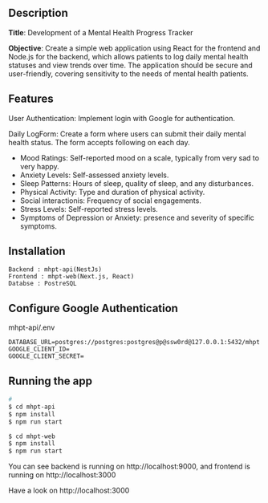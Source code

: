 ## Description
**Title**: Development of a Mental Health Progress Tracker

**Objective**: Create a simple web application using React for the frontend and Node.js for the backend, which allows patients to log daily mental health statuses
and view trends over time.
The application should be secure and user-friendly, covering sensitivity to the needs of mental health patients.

## Features
User Authentication: Implement login with Google for authentication.

Daily LogForm: Create a form where users can submit their daily mental health status. The form accepts following on each day.
- Mood Ratings: Self-reported mood on a scale, typically from very sad to very happy.
- Anxiety Levels: Self-assessed anxiety levels.
- Sleep Patterns: Hours of sleep, quality of sleep, and any disturbances.
- Physical Activity: Type and duration of physical activity.
- Social interactionis: Frequency of social engagements.
- Stress Levels: Self-reported stress levels.
- Symptoms of Depression or Anxiety: presence and severity of specific symptoms.

## Installation
    Backend : mhpt-api(NestJs)
    Frontend : mhpt-web(Next.js, React)
    Databse : PostreSQL

## Configure Google Authentication

mhpt-api/.env

```
DATABASE_URL=postgres://postgres:postgres@p@ssw0rd@127.0.0.1:5432/mhpt
GOOGLE_CLIENT_ID=
GOOGLE_CLIENT_SECRET=
```

## Running the app

```bash
# 
$ cd mhpt-api
$ npm install
$ npm run start

$ cd mhpt-web
$ npm install
$ npm run start
```

You can see backend is running on http://localhost:9000, and frontend is running on http://localhost:3000

Have a look on http://localhost:3000
